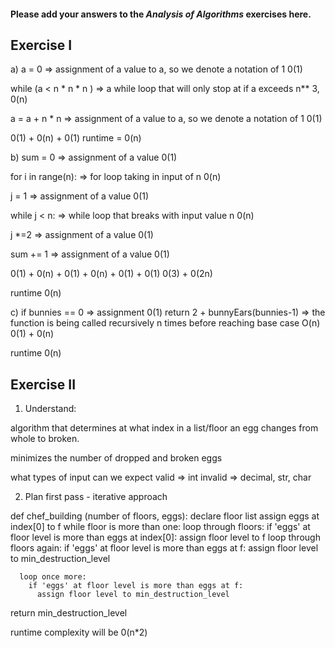 #### Please add your answers to the ***Analysis of  Algorithms*** exercises here.

## Exercise I

a)
a = 0  =>  assignment of a value to a, so we denote
a  notation of 1
0(1)

while (a < n * n * n ) => a while loop that will only stop at if a exceeds n** 3, 
0(n)

a = a + n * n  => assignment of a value to a, so we denote a notation of 1
0(1)

0(1) + 0(n) + 0(1)
runtime = 0(n)

b)
sum = 0 => assignment of a value 
0(1)

for i in range(n): => for loop taking in input of n
0(n)

j = 1 => assignment of a value 
0(1)

while j < n: => while loop that breaks with input value n
0(n)

j *=2  => assignment of a value 
0(1)

sum += 1 => assignment of a value 
0(1)

0(1) + 0(n) + 0(1) + 0(n) + 0(1) + 0(1)
0(3) + 0(2n)

runtime 0(n)

c)
if bunnies == 0  => assignment
0(1)
return 2 + bunnyEars(bunnies-1) => the function is being called recursively n times before reaching base case
O(n)
0(1) + 0(n)

runtime 0(n)


## Exercise II
1. Understand: 

algorithm that 
determines at what index in a list/floor an egg changes from whole to broken.

minimizes the number of dropped  and broken eggs 

what types of input can we expect 
 valid => int
 invalid => decimal, str, char

2. Plan 
first pass  - iterative approach

def chef_building (number of floors, eggs): 
  declare floor list 
  assign eggs at index[0] to f
  while floor is more than one:
    loop through floors:
     if 'eggs' at floor level is more than eggs at index[0]:
     assign floor level to f
      loop through floors again:
        if 'eggs' at floor level is more than eggs at f:
          assign floor level to min_destruction_level 
       
      loop once more:
        if 'eggs' at floor level is more than eggs at f: 
          assign floor level to min_destruction_level
  
  return min_destruction_level

  runtime complexity will be 0(n*2)



